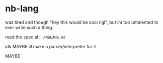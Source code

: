 # nb-lang

was tired and though "hey this would be cool ngl", but im too untalented to ever write such a thing.

read the spec at: `./NBLANG.md`

idk MAYBE ill make a parser/interpreter for it

MAYBE
